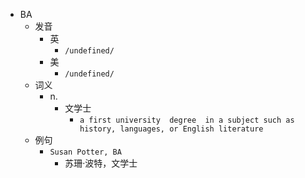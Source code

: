 - BA
  - 发音
    - 英
      - `/undefined/`
    - 美
      - `/undefined/`
  - 词义
    - n.
      - 文学士
        - `a first university  degree  in a subject such as history, languages, or English literature`
  - 例句
    - `Susan Potter, BA`
      - 苏珊·波特，文学士

